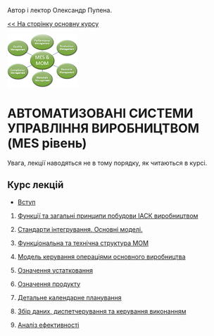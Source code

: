 Автор і лектор Олександр Пупена.

[<< На сторінку основну курсу](../README.md)

![](../media/mom.png)

# АВТОМАТИЗОВАНІ СИСТЕМИ УПРАВЛІННЯ ВИРОБНИЦТВОМ (MES рівень)

Увага, лекції наводяться не в тому порядку, як читаються в курсі. 

## Курс лекцій

- [Вступ](0_intro.md)

1. [Функції та загальні принципи побудови ІАСК виробництвом](1.md)

2. [Стандарти інтегрування. Основні моделі.](2.md)

3. [Функціональна та технічна структура MOM](3.md)

4. [Модель керування операціями основного виробництва](4.md)

5. [Означення устатковання](5.md)

6. [Означення продукту](6.md)

7. [Детальне календарне планування](7.md)

8. [Збір даних, диспетчерування та керування виконанням](8.md)

9. [Аналіз ефективності](9.md)

